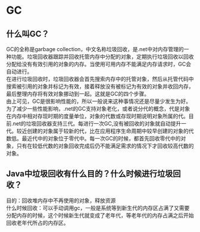 # GC

## 什么叫GC？
GC的全称是garbage collection，中文名称垃圾回收，是.net中对内存管理的一种功能。垃圾回收器跟踪并回收托管内存中分配的对象，定期执行垃圾回收以回收分配给没有有效引用的对象的内存。当使用可用内存不能满足内存请求时，GC会自动进行。  
在进行垃圾回收时，垃圾回收器会首先搜索内存中的托管对象，然后从托管代码中搜索被引用的对象并标记为有效，接着释放没有被标记为有效的对象并收回内存，最后整理内存将有效对象挪动到一起。这就是GC的四个步骤。  
由上可见，GC是很影响性能的，所以一般说来这种事情况还是尽量少发生为好。   
为了减少一些性能影响，.net的GC支持对象老化，或者说分代的概念，代是对象在内存中相对存现时期的度量单位，对象的代数或存现时期说明对象所属的代。目前.net的垃圾回收器支持三代。每进行一次GC,没有被回收的对象就自动提升一代。较近创建的对象属于较新的代，比在应用程序生命周期中较早创建的对象的代数低。最近代中的对象位于零代中。每一次GC的时候，都首先回收零代中的对象，只有在较低代数的对象回收完成后仍不能满足需求的情况下才回收较高代数的对象。

## Java中垃圾回收有什么目的？什么时候进行垃圾回收？
目的：回收堆内存中不再使用的对象，释放资源       
什么时候回收：可以手动调用gc，一般是系统等到新生代的内存区占满了又需要分配内存的时候，这个时候新生代就变成了老年代，等老年代的内存占满之后开始回收老年代所占的内存区。        

